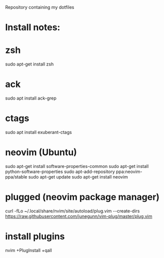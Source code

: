 Repository containing my dotfiles

# Install notes:

# zsh
sudo apt-get install zsh

# ack
sudo apt install ack-grep

# ctags
sudo apt install exuberant-ctags

# neovim (Ubuntu)
sudo apt-get install software-properties-common
sudo apt-get install python-software-properties
sudo apt-add-repository ppa:neovim-ppa/stable
sudo apt-get update
sudo apt-get install neovim

# plugged (neovim package manager)
curl -fLo ~/.local/share/nvim/site/autoload/plug.vim --create-dirs https://raw.githubusercontent.com/junegunn/vim-plug/master/plug.vim

# install plugins
nvim +PlugInstall +qall
